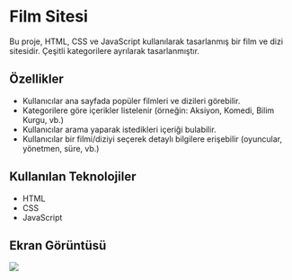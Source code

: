 <h1>Film Sitesi</h1>

Bu proje, HTML, CSS ve JavaScript kullanılarak tasarlanmış bir film ve dizi sitesidir. Çeşitli kategorilere ayrılarak tasarlanmıştır.

<h2> Özellikler </h2>

<ul>
<li>Kullanıcılar ana sayfada popüler filmleri ve dizileri görebilir. </li>
<li> Kategorilere göre içerikler listelenir (örneğin: Aksiyon, Komedi, Bilim Kurgu, vb.)</li>
<li>Kullanıcılar arama yaparak istedikleri içeriği bulabilir. </li>
<li>Kullanıcılar bir filmi/diziyi seçerek detaylı bilgilere erişebilir (oyuncular, yönetmen, süre, vb.) </li>

</ul>

<h2> Kullanılan Teknolojiler </h2>
<ul>
<li>HTML</li>
<li>CSS</li>
<li>JavaScript</li>
</ul>


<h2>Ekran Görüntüsü</h2>

![](ekran.gif)


